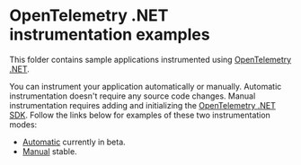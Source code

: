 # OpenTelemetry .NET instrumentation examples

This folder contains sample applications instrumented using
[OpenTelemetry .NET](https://opentelemetry.io/docs/instrumentation/net/).

You can instrument your application automatically or manually.
Automatic instrumentation doesn't require any source code changes.
Manual instrumentation requires adding and initializing the
[OpenTelemetry .NET SDK](https://github.com/open-telemetry/opentelemetry-dotnet/blob/main/src/OpenTelemetry/README.md).
Follow the links below for examples of these two instrumentation modes:

- [Automatic](./automatic/README.md) currently in beta.
- [Manual](./manual/README.md) stable.

